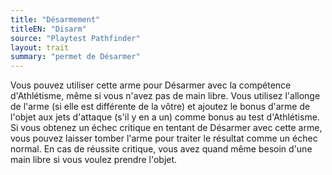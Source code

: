 ```yaml
---
title: "Désarmement"
titleEN: "Disarm"
source: "Playtest Pathfinder"
layout: trait
summary: "permet de Désarmer"
---
```

Vous pouvez utiliser cette arme pour Désarmer avec la compétence d'Athlétisme, même si vous n'avez pas de main libre. Vous utilisez l'allonge de l'arme (si elle est différente de la vôtre) et ajoutez le bonus d'arme de l'objet aux jets d'attaque (s'il y en a un) comme bonus au test d'Athlétisme. Si vous obtenez un échec critique en tentant de Désarmer avec cette arme, vous pouvez laisser tomber l'arme pour traiter le résultat comme un échec normal. En cas de réussite critique, vous avez quand même besoin d'une main libre si vous voulez prendre l'objet.
